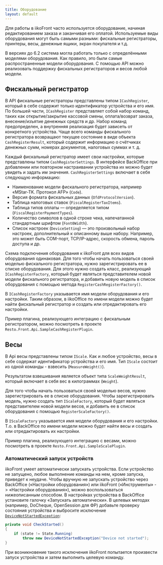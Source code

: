 ```yaml
---
title: Оборудование
layout: default
---
```

Для работы в iikoFront часто используется оборудование, начиная редактированием заказа и заканчивая его оплатой.
Используемые виды оборудования могут быть самыми разными: фискальные регистраторы, принтеры, весы, денежные ящики, экран покупателя и т.д.  

В версиях до 6.2 система могла работать только с определёнными моделями оборудования. Как правило, это были самые распространенные модели оборудования.
С помощью API можно реализовать поддержку фискальных регистраторов и весов любой модели.

## Фискальный регистратор ##

В API фискальные регистраторы представлены типом `ICashRegister`, который в себе содержит только идентификатор устройства и его имя.
По большей части, `ICashRegister` представляет собой набор команд, таких как открытие/закрытие кассовой смены, оплата/возврат заказа, внесение/изъятие денежных средств и др.
Набор команд предопределен, а внутренняя реализация будет зависеть от конкретного устройства.
Чаще всего команды фискального регистратора возвращают текущее состояние в виде объекта `CashRegisterResult`, который содержит информацию о счётчиках денежных сумм, номерах документов, налоговых суммах и т. д. 

Каждый фискальный регистратор имеет свои настройки, которые представлены типом `CashRegisterSettings`.
В интерфейсе BackOffice при добавлении или повторном настраивании устройства их можно будет увидеть и задать им значения.
`CashRegisterSettings` включает в себя следующую информацию:

- Наименование модели фискального регистратора, например «MStar-TK. Протокол AFP» (`Code`).
- Версия формата фискальных данных (`OfdProtocolVersion`).
- Таблица налоговых ставок (`FiscalRegisterTaxItems`).
- Таблица типов оплаты — определяется типом (`FiscalRegisterPaymentTypes`).
- Количество символов в одной строке чека, напечатанной стандартным шрифтом (`Font0Width`).
- Список настроек (`DeviceSetting`) — это произвольный набор настроек, дополнительный к описанному выше набору. Например, это может быть COM-порт, TCP/IP-адрес, скорость обмена, пароль доступа и др.

Схема подключения оборудования к iikoFront для всех видов оборудования одинаковая.
Для того чтобы начать пользоваться своей моделью фискального регистратора, нужно зарегистрировать ее в списке оборудования.
Для этого нужно создать класс, реализующий `ICashRegisterFactory`, который будет являться представителем новой модели фискального регистратора, и добавить новую модель в список оборудования с помощью  метода `RegisterCashRegisterFactory()`. 

В `ICashRegisterFactory` указывается имя модели оборудования и его настройки. Таким образом, в iikoOffice по имени модели можно будет найти фискальный регистратор и создать или отредактировать его настройки. 

Пример плагина, реализующего интеграцию с фискальным регистратором, можно посмотреть в проекте `Resto.Front.Api.SampleCashRegisterPlugin`.


## Весы ##

В Api весы представлены типом `IScale`. Как и любое устройство, весы в себе содержат идентификатор устройства и его имя. Тип `IScale` состоит из одной команды - взвесить (`MeasureWeight()`).

Результатом взвешивания является объект типа `ScaleWeightResult`, который включает в себя вес в килограммах (`Weight`).

Для того чтобы начать пользоваться своей моделью весов, нужно зарегистрировать ее в списке оборудования. Чтобы зарегистрировать модель, нужно создать тип `IScaleFactory`, который будет являться представителем новой модели весов, и добавить ее в список оборудования с помощью `RegisterScaleFactory()`. 

В `IScaleFactory` указывается имя модели оборудования и его настройки. Т.о. в BackOffice по имени модели можно будет найти весы и создать или отредактировать их настройки. 

Пример плагина, реализующего интеграцию с весами, можно посмотреть в  проекте `Resto.Front.Api.SampleScalePlugin`.

### Автоматический запуск устройств ###
iikoFront умеет автоматически запускать устройства. Если устройство не запущено, любое выполнение команды на нем, кроме запуска, приведет к неудаче. Чтобы вручную не запускать устройство через BackOffice («Настройки оборудования») или iikoFront («Инструменты» -> «Настройки оборудования»), можно воспользоваться нижеописанным способом.
В настройках устройства в BackOffice установите галочку «Запускать автоматически». В целевых методах (например, DoCheque, OpenSession для ФР) добавьте проверку состояния устройства и выбросите исключение [`DeviceNotStartedException`](http://iiko.github.io/front.api.sdk/v6/html/T_Resto_Front_Api_Exceptions_DeviceNotStartedException.htm):
```cs
private void CheckStarted()
{
    if (state != State.Running)
        throw new DeviceNotStartedException("Device not started");
}
```
При возникновение такого исключения iikoFront попытается произвести запуск устройства и затем выполнить целевую команду.
